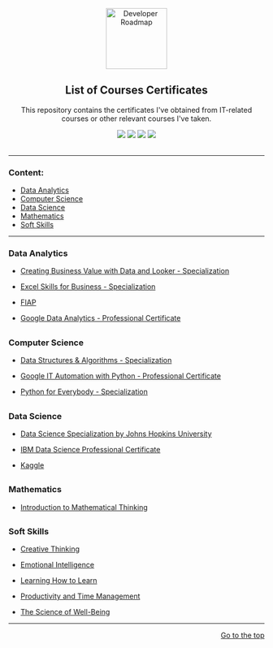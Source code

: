 <p align="center">
  <a href="https://github.com/marcoshsq/Marcos_Henrique_Portfolio">
    <img src="https://www.freeiconspng.com/uploads/market-research-icon-16.png" alt="Developer Roadmap" width="120" height="120">
  </a>
</p>
  <h2 align="center">List of Courses Certificates</h2>
  <p align="center">This repository contains the certificates I've obtained from IT-related courses or other relevant courses I've taken.</p>
 <div align="center"> 
  <a href="https://twitter.com/marcoshsq" target="_blank"><img src="https://img.shields.io/badge/Twitter-1DA1F2?style=for-the-badge&logo=twitter&logoColor=white" target="_blank"></a>
  <a href="https://www.linkedin.com/in/marcoshsq/" target="_blank"><img src="https://img.shields.io/badge/-LinkedIn-%230077B5?style=for-the-badge&logo=linkedin&logoColor=white" target="_blank"></a> 
  <a href="https://medium.com/@marcoshsq" target="_blank"><img src="https://img.shields.io/badge/Medium-12100E?style=for-the-badge&logo=medium&logoColor=white" target="_blank"></a> 
  <a href="https://www.kaggle.com/marcoshsq" target="_blank"><img src="https://img.shields.io/badge/Kaggle-20BEFF?style=for-the-badge&logo=Kaggle&logoColor=white" target="_blank"></a>
</div>
<br>

---

<h3>Content:</h3>

- [Data Analytics](https://github.com/marcoshsq/Courses_Certificates#data-analytics)
- [Computer Science](https://github.com/marcoshsq/Courses_Certificates#computer-science)
- [Data Science](https://github.com/marcoshsq/Courses_Certificates#data-science)
- [Mathematics](https://github.com/marcoshsq/Courses_Certificates#mathematics)
- [Soft Skills](https://github.com/marcoshsq/Courses_Certificates#soft-skills)

---

### Data Analytics

* [Creating Business Value with Data and Looker - Specialization](https://github.com/marcoshsq/Courses_Certificates/tree/main/Analytics/Creating%20Business%20Value%20with%20Data%20and%20Looker)
  
+ [Excel Skills for Business - Specialization](https://github.com/marcoshsq/Courses_Certificates/tree/main/Analytics/Excel%20skills%20for%20business%20-%20Specialization) 

+ [FIAP](https://github.com/marcoshsq/Courses_Certificates/tree/main/Analytics/FIAP) 

+ [Google Data Analytics - Professional Certificate](https://github.com/marcoshsq/Courses_Certificates/tree/main/Analytics/Google%20Data%20Analytics%20-%20Professional%20Certificate)

##

### Computer Science

+ [Data Structures & Algorithms - Specialization](https://github.com/marcoshsq/Courses_Certificates/tree/main/Computer%20Science/Data%20Structures%20%26%20Algorithms)

+ [Google IT Automation with Python - Professional Certificate](https://github.com/marcoshsq/Courses_Certificates/tree/main/Computer%20Science/Google%20IT%20Automation%20with%20Python)

+ [Python for Everybody - Specialization](https://github.com/marcoshsq/Courses_Certificates/tree/main/Computer%20Science/Programming%20for%20Everybody)

##

### Data Science

+ [Data Science Specialization by Johns Hopkins University](https://github.com/marcoshsq/Courses_Certificates/tree/main/Data%20Science/Data%20Science%20Specialization%20by%20Johns%20Hopkins%20University)

+ [IBM Data Science Professional Certificate](https://github.com/marcoshsq/Courses_Certificates/tree/main/Data%20Science/IBM%20Data%20Science%20(Professional%20Certificate)) 

+ [Kaggle](https://github.com/marcoshsq/Courses_Certificates/tree/main/Data%20Science/Kaggle) 

##

### Mathematics

+ [Introduction to Mathematical Thinking](https://github.com/marcoshsq/Courses_Certificates/tree/main/Mathematics/Intro%20to%20Mathematical%20Thinking) 

##

### Soft Skills

+ [Creative Thinking](https://github.com/marcoshsq/Courses_Certificates/tree/main/Soft%20Skills%20%26%20Personal%20Development/Creative%20Thinking)

+  [Emotional Intelligence](https://github.com/marcoshsq/Courses_Certificates/tree/main/Soft%20Skills%20%26%20Personal%20Development/Emotional%20intelligence)

+ [Learning How to Learn](https://github.com/marcoshsq/Courses_Certificates/tree/main/Soft%20Skills%20%26%20Personal%20Development/Learning%20How%20to%20Learn)

+ [Productivity and Time Management](https://github.com/marcoshsq/Courses_Certificates/tree/main/Soft%20Skills%20%26%20Personal%20Development/Productivity%20and%20Time%20Management)

+ [The Science of Well-Being](https://github.com/marcoshsq/Courses_Certificates/tree/main/Soft%20Skills%20%26%20Personal%20Development/The%20Science%20of%20Well-Being)

---

<div align="right">
	
[Go to the top](https://github.com/marcoshsq/Courses_Certificates#list-of-courses-certificates)
	
</div>
